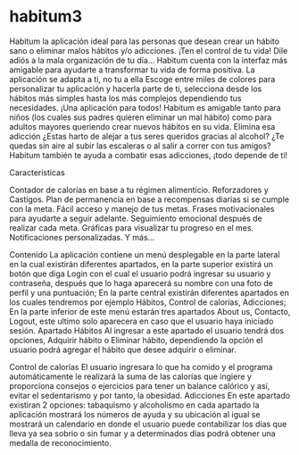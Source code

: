 # habitum3


Habitum la aplicación ideal para las personas que desean crear un hábito sano o eliminar malos hábitos y/o adicciones.
¡Ten el control de tu vida!
Dile adiós a la mala organización de tu día… Habitum cuenta con la interfaz más amigable para ayudarte a transformar tu vida de forma positiva.
La aplicación se adapta a ti, no tu a ella
Escoge entre miles de colores para personalizar tu aplicación y hacerla parte de ti, selecciona desde los hábitos más simples hasta los más complejos dependiendo tus necesidades.
¡Una aplicación para todos!
Habitum es amigable tanto para niños (los cuales sus padres quieren eliminar un mal hábito) como para adultos mayores queriendo crear nuevos hábitos en su vida.
Elimina esa adicción
¿Estas harto de alejar a tus seres queridos gracias al alcohol? ¿Te quedas sin aire al subir las escaleras o al salir a correr con tus amigos?
Habitum también te ayuda a combatir esas adicciones, ¡todo depende de ti!





 
Características
 
Contador de calorías en base a tu régimen alimenticio.
Reforzadores y Castigos.
 Plan de permanencia en base a recompensas diarias si se cumple con la meta.
Fácil acceso y manejo de tus metas.
Frases motivacionales para ayudarte a seguir adelante.
Seguimiento emocional después de realizar cada meta.
Gráficas para visualizar tu progreso en el mes.
Notificaciones personalizadas.
Y más…
 
Contenido
La aplicación contiene un menú desplegable en la parte lateral en la cual existirán diferentes apartados, en la parte superior existirá un botón que diga Login con el cual el usuario podrá ingresar su usuario y contraseña, después que lo haga aparecerá su nombre con una foto de perfil y una puntuación; En la parte central existirán diferentes apartados en los cuales tendremos por ejemplo Hábitos, Control de calorías, Adicciones; En la parte inferior de este menú estarán tres apartados About us, Contacto, Logout, este ultimo solo aparecera en caso que el usuario haya iniciado sesión.
Apartado Hábitos
Al ingresar a este apartado el usuario tendrá dos opciones, Adquirir hábito  o Eliminar hábito, dependiendo la opción el usuario podrá agregar el hábito que desee adquirir o eliminar. 


Control de calorías
El usuario ingresara lo que ha comido y el programa automáticamente le realizará la suma de las calorías que ingiere y proporciona consejos o ejercicios para tener un balance calórico y así, evitar el sedentarismo y por tanto, la obesidad.
Adicciones
En este apartado existiran 2 opciones: tabaquismo y alcoholismo en cada apartado la aplicación mostrará los números de ayuda y su ubicación al igual se mostrará un calendario en donde el usuario puede contabilizar los días que lleva ya sea sobrio o sin fumar y a determinados días podrá obtener una medalla de reconocimiento.



